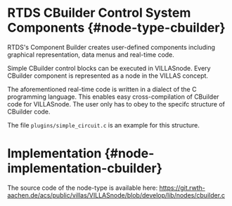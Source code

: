 # RTDS CBuilder Control System Components {#node-type-cbuilder}

RTDS's Component Builder creates user-defined components including graphical representation, data menus and real-time code.

Simple CBuilder control blocks can be executed in VILLASnode.
Every CBuilder component is represented as a node in the VILLAS concept.

The aforementioned real-time code is written in a dialect of the C programming language.
This enables easy cross-compilation of CBuilder code for VILLASnode.
The user only has to obey to the specifc structure of CBuilder code.

The file `plugins/simple_circuit.c` is an example for this structure.

# Implementation {#node-implementation-cbuilder}

The source code of the node-type is available here:
https://git.rwth-aachen.de/acs/public/villas/VILLASnode/blob/develop/lib/nodes/cbuilder.c
